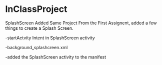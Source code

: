 # InClassProject
SplashScreen Added
Same Project From the First Assignent, added a few things to create a Splash Screen.

-startActvity Intent in SplashScreen activity

-background_splashcreen.xml

-added the SplashScreen activity to the manifest
